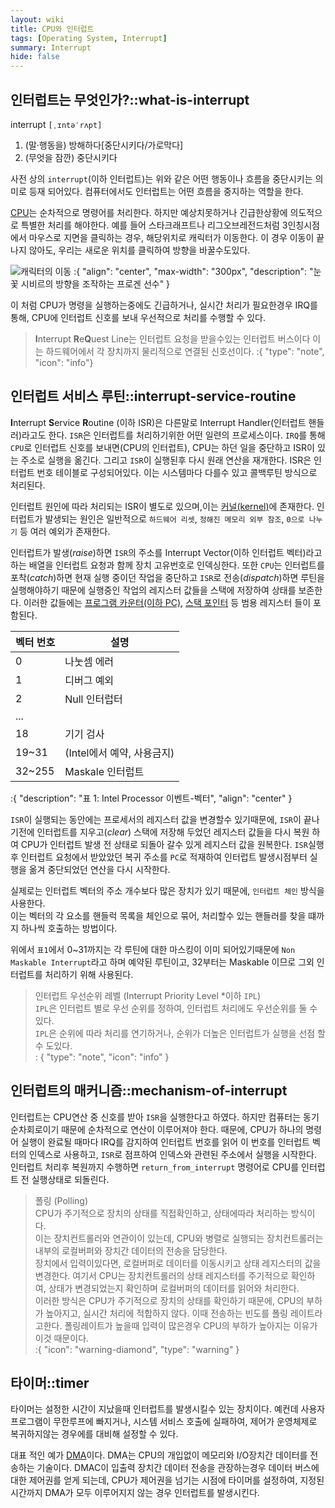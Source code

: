```yaml
---
layout: wiki
title: CPU와 인터럽트
tags: [Operating System, Interrupt]
summary: Interrupt
hide: false
---
```


## 인터럽트는 무엇인가?::what-is-interrupt

interrupt `[ˌɪntəˈrʌpt]`
1. (말·행동을) 방해하다[중단시키다/가로막다]
2. (무엇을 잠깐) 중단시키다

사전 상의 `interrupt`(이하 인터럽트)는 위와 같은 어떤 행동이나 흐름을 중단시키는 의미로 등재 되어있다.
컴퓨터에서도 인터럽트는 어떤 흐름을 중지하는 역할을 한다.

[CPU](/wiki/central-processing-unit)는 순차적으로 명령어를 처리한다. 하지만 예상치못하거나 긴급한상황에 의도적으로 특별한 처리를 해야한다.
예를 들어 스타크래프트나 리그오브레전드처럼 3인칭시점에서 마우스로 지면을 클릭하는 경우, 해당위치로 캐릭터가 이동한다.
이 경우 이동이 끝나지 않아도, 우리는 새로운 위치를 클릭하여 방향을 바꿀수도있다. 

![캐릭터의 이동](/post/computer/move-unit.png)
:{ "align": "center", "max-width": "300px", "description": "눈꽃 시비르의 방향을 조작하는 프로겐 선수" }

이 처럼 CPU가 명령을 실행하는중에도 긴급하거나, 실시간 처리가 필요한경우 IRQ를 통해, CPU에 인터럽트 신호를 보내 우선적으로 처리를 수행할 수 있다.

> **I**nterrupt **R**e**Q**uest Line는 인터럽트 요청을 받을수있는 인터럽트 버스이다 이는 하드웨어에서 각 장치까지 물리적으로 연결된 신호선이다.
:{ "type": "note", "icon": "info"}

## 인터럽트 서비스 루틴::interrupt-service-routine

**I**nterrupt **S**ervice **R**outine (이하 ISR)은 다른말로 Interrupt Handler(인터럽트 핸들러)라고도 한다.
`ISR`은 인터럽트를 처리하기위한 어떤 일련의 프로세스이다. `IRQ`를 통해 `CPU`로 인터럽트 신호를 보내면(CPU의 인터럽트), CPU는 하던 일을 중단하고 ISR이 있는 주소로 실행을 옮긴다.
그리고 `ISR`이 실행된후 다시 원래 연산을 재개한다. ISR은 인터럽트 번호 테이블로 구성되어있다. 이는 시스템마다 다를수 있고 콜백루틴 방식으로 처리된다.

인터럽트 원인에 따라 처리되는 ISR이 별도로 있으며,이는 [커널(kernel)]()에 존재한다. 
인터럽트가 발생되는 원인은 일반적으로 `하드웨어 리셋`, `정해진 메모리 외부 참조`, `0으로 나누기` 등 여러 예외가 존재한다.

인터럽트가 발생(*raise*)하면 `ISR`의 주소를 Interrupt Vector(이하 인터럽트 벡터)라고 하는 배열을 인터럽트 요청과 함께 장치 고유번호로 인덱싱한다.
또한 `CPU`는 인터럽트를 포착(*catch*)하면 현재 실행 중이던 작업을 중단하고 `ISR`로 전송(*dispatch*)하면 루틴을 실행해야하기 때문에 실행중인 작업의 레지스터 값들을 스택에 저장하여 상태를 보존한다.
이러한 값들에는 [프로그램 카운터(이하 PC)](), [스택 포인터]() 등 범용 레지스터 들이 포함된다. 

| 벡터 번호  | 설명                 |
|--------|--------------------|
| 0      | 나눗셈 에러             |
| 1      | 디버그 예외             |
| 2      | Null 인터럽터          |
| ...    |
| 18     | 기기 검사              |
| 19~31  | (Intel에서 예약, 사용금지) |
| 32~255 | Maskale 인터럽트       |
:{ "description": "표 1: Intel Processor 이벤트-벡터", "align": "center" }

`ISR`이 실행되는 동안에는 프로세서의 레지스터 값을 변경할수 있기때문에, `ISR`이 끝나기전에 인터럽트를 지우고(*clear*) 스택에 저장해 두었던 레지스터 값들을 다시 복원 하여 CPU가 인터럽트 발생 전 상태로 되돌아 갈수 있게 레지스터 값을 원복한다.
`ISR`실행 후 인터럽트 요청에서 받았았던 복귀 주소를 `PC`로 적재하여 인터럽트 발생시점부터 실행을 옮겨 중단되었던 연산을 다시 시작한다.

실제로는 인터럽트 벡터의 주소 개수보다 많은 장치가 있기 때문에, `인터럽트 체인` 방식을 사용한다.   
이는 벡터의 각 요소를 핸들럭 목록을 체인으로 묶어, 처리할수 있는 핸들러를 찾을 떄까지 하나씩 호출하는 방법이다.

위에서 `표1`에서 0~31까지는 각 루틴에 대한 마스킹이 이미 되어있기때문에 `Non Maskable Interrupt`라고 하며 예약된 루틴이고, 32부터는 Maskable 이므로 그외 인터럽트를 처리하기 위해 사용된다.

> 인터럽트 우선순위 레벨 (Interrupt Priority Level *이하 `IPL`)  
> `IPL`은 인터럽트 별로 우선 순위를 정하여, 인터럽트 처리에도 우선순위를 둘 수 있다.  
> `IPL`은 순위에 따라 처리를 연기하거나, 순위가 더높은 인터럽트가 실행을 선점 할 수 도있다.  
: { "type": "note", "icon": "info" }


## 인터럽트의 매커니즘::mechanism-of-interrupt

인터럽트는 CPU연산 중 신호를 받아 `ISR`을 실행한다고 하였다. 하지만 컴퓨터는 동기순차회로이기 때문에 순차적으로 연산이 이루어져야 한다.
때문에, CPU가 하나의 명령어 실행이 완료될 때마다 IRQ를 감지하여 인터럽트 번호를 읽어 이 번호를 인터럽트 벡터의 인덱스로 사용하고, `ISR`로 점프하여 인덱스와 관련된 주소에서 실행을 시작한다.
인터럽트 처리후 복원까지 수행하면 `return_from_interrupt` 명령어로 CPU를 인터럽트 전 실행상태로 되돌린다.

> 폴링 (Polling)  
> CPU가 주기적으로 장치의 상태를 직접확인하고, 상태에따라 처리하는 방식이다.  
> 이는 장치컨트롤러와 연관이이 있는데, CPU와 병렬로 실행되는 장치컨트롤러는 내부의 로컬버퍼와 장치간 데이터의 전송을 담당한다.  
> 장치에서 입력이있다면, 로컬버퍼로 데이터를 이동시키고 상태 레지스터의 값을 변경한다. 여기서 CPU는 장치컨트롤러의 상태 레지스터를 주기적으로 확인하여, 상태가 변경되었는지 확인하며 로컬버퍼의 데이터를 읽어와 처리한다.  
> 이러한 방식은 CPU가 주기적으로 장치의 상태를 확인하기 때문에, CPU의 부하가 높아지고, 실시간 처리에 적합하지 않다. 이때 전송하는 빈도를 폴링 레이트라고한다.  폴링레이트가 높을때 입력이 많은경우 CPU의 부하가 높아지는 이유가 이것 때문이다.  
:{ "icon": "warning-diamond", "type": "warning" }

## 타이머::timer

타이머는 설정한 시간이 지났을때 인터럽트를 발생시킬수 있는 장치이다. 
예컨데 사용자 프로그램이 무한루프에 빠지거나, 시스템 서비스 호출에 실패하여, 제어가 운영체제로 복귀하지않는 경우에를 대비해 설정할 수 있다.

대표 적인 예가 [DMA](/wiki/direct-memory-access)이다. DMA는 CPU의 개입없이 메모리와 I/O장치간 데이터를 전송하는 기술이다.
DMAC이 입출력 장치간 데이터 전송을 관장하는경우 데이터 버스에 대한 제어권를 얻게 되는데, CPU가 제어권을 넘기는 시점에 타이머를 설정하여, 지정된 시간까지 DMA가 모두 이루어지지 않는 경우 인터럽트를 발생시킨다. 

